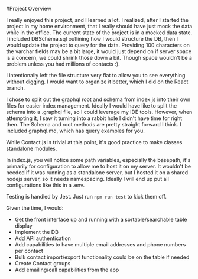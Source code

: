 #Project Overview
 
 I really enjoyed this project, and I learned a lot. 
 I realized, after I started the project in my home environment, that I really should have just mock the data while in the office.
 The current state of the project is in a mocked data state.
 I included DBSchema.sql outlining how I would structure the DB, then I would update the project to query for the data.
 Providing 100 characters on the varchar fields may be a bit large, it would just depend on if server space is a concern, we could shrink those down a bit.
 Though space wouldn't be a problem unless you had millions of contacts :). 
  
 I intentionally left the file structure very flat to allow you to see everything without digging. 
 I would want to organize it better, which I did on the React branch. 
 
 I chose to split out the graphql root and schema from index.js into their own files for easier index management.
 Ideally I would have like to split the schema into a .graphql file, so I could leverage my IDE tools.
 However, when attempting it, I saw it turning into a rabbit hole I didn't have time for right then.
 The Schema and root methods are pretty straight forward I think. I included graphql.md, which has query examples for you.
 
 While Contact.js is trivial at this point, it's good practice to make classes standalone modules.
 
 In index.js, you will notice some path variables, especially the basepath, it's primarily for configuration to allow me to host it on my server.
 It wouldn't be needed if it was running as a standalone server, but I hosted it on a shared nodejs server, so it needs namespacing. 
 Ideally I will end up put all configurations like this in a .env.
 
 Testing is handled by Jest. Just run `npm run test` to kick them off.
 
 Given the time, I would:
  * Get the front interface up and running with a sortable/searchable table display
  * Implement the DB
  * Add API authentication
  * Add capabilities to have multiple email addresses and phone numbers per contact
  * Bulk contact import/export functionality could be on the table if needed
  * Create Contact groups
  * Add emailing/call capabilities from the app